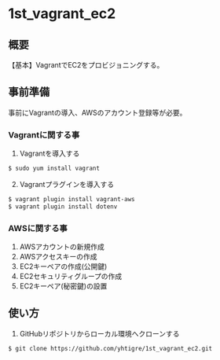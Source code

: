 # 1st_vagrant_ec2

## 概要
【基本】VagrantでEC2をプロビジョニングする。

## 事前準備
事前にVagrantの導入、AWSのアカウント登録等が必要。

### Vagrantに関する事
1. Vagrantを導入する

```Bash
$ sudo yum install vagrant
```

2. Vagrantプラグインを導入する

```Bash
$ vagrant plugin install vagrant-aws
$ vagrant plugin install dotenv
```

### AWSに関する事
1. AWSアカウントの新規作成
2. AWSアクセスキーの作成
3. EC2キーペアの作成(公開鍵)
4. EC2セキュリティグループの作成
5. EC2キーペア(秘密鍵)の設置

## 使い方
1. GitHubリポジトリからローカル環境へクローンする

```Bash
$ git clone https://github.com/yhtigre/1st_vagrant_ec2.git
```

